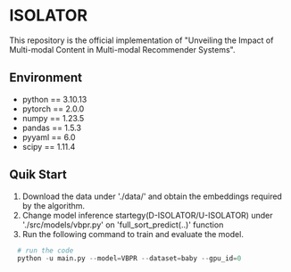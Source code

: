 # ISOLATOR
This repository is the official implementation of "Unveiling the Impact of Multi-modal Content in Multi-modal Recommender Systems".
## Environment
- python == 3.10.13
- pytorch == 2.0.0
- numpy == 1.23.5
- pandas == 1.5.3
- pyyaml == 6.0
- scipy == 1.11.4
## Quik Start
1. Download the data under './data/' and obtain the embeddings required by the algorithm.
2. Change model inference startegy(D-ISOLATOR/U-ISOLATOR) under './src/models/vbpr.py' on 'full_sort_predict(..)' function
3. Run the following command to train and evaluate the model.
 ```python
   # run the code 
   python -u main.py --model=VBPR --dataset=baby --gpu_id=0
 ```
